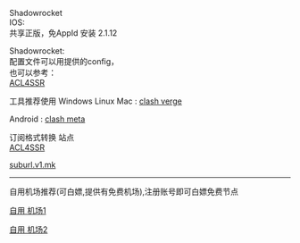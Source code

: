 Shadowrocket    
IOS:   
共享正版，免AppId 安装 2.1.12    

Shadowrocket:  
配置文件可以用提供的config，  
也可以参考：  
[ACL4SSR](https://github.com/ACL4SSR/ACL4SSR/tree/master)

工具推荐使用 
Windows Linux Mac : [clash verge](https://github.com/clash-verge-rev/clash-verge-rev)


Android  : [clash meta](https://github.com/MetaCubeX/ClashMetaForAndroid)

订阅格式转换 站点  
[ACL4SSR](https://acl4ssr-sub.github.io)

[suburl.v1.mk](https://suburl.v1.mk)


-----------------------------------------------------

自用机场推荐(可白嫖,提供有免费机场),注册账号即可白嫖免费节点

[自用 机场1](https://ikuuu.pw/auth/register?code=KutA)

[自用 机场2](http://cshjc.shop/web/#/login?code=svmc5kzK)

